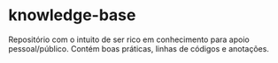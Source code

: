 # knowledge-base
Repositório com o intuito de ser rico em conhecimento para apoio pessoal/público. Contém boas práticas, linhas de códigos e anotações.
